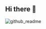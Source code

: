 ## Hi there 👋

![github_readme](https://github.com/user-attachments/assets/caadfc20-5265-44d9-bc4b-e9c68fb0f8c8)
